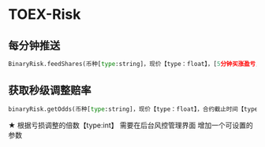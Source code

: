 # TOEX-Risk

## 每分钟推送

```python
BinaryRisk.feedShares(币种[type:string]，现价【type：float】，[5分钟买涨盈亏，10分钟买涨盈亏，30分钟买涨盈亏，60分钟买涨盈亏]，[5分钟买跌盈亏，10分钟买跌盈亏，30分钟买跌盈亏，60分钟买跌盈亏]，最大下单总金额【type：float】,根据亏损调整的倍数【type:int】) 
```

## 获取秒级调整赔率

```python
binaryRisk.getOdds(币种[type:string]，现价【type：float】，合约截止时间【type:datetime】，合约停止下单时间【type:int】，最大下单总金额【type：float】，当前初始赔率【type:float】,根据亏损调整的倍数【type:int】)
```

★ 根据亏损调整的倍数【type:int】 需要在后台风控管理界面 增加一个可设置的参数
